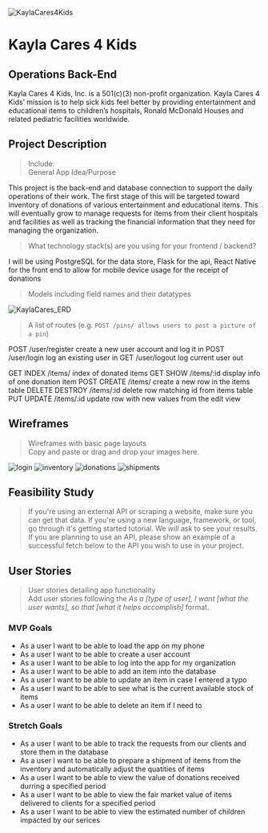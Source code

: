 ![KaylaCares4Kids](./assets/kayla-cares-4-kids-logo.png)
# Kayla Cares 4 Kids
## Operations Back-End
Kayla Cares 4 Kids, Inc. is a 501(c)(3) non-profit organization. Kayla Cares 4 Kids’ mission is to help sick kids feel better by providing entertainment and educational items to children’s hospitals, Ronald McDonald Houses and related pediatric facilities worldwide.


## Project Description
> Include:<br />
> General App Idea/Purpose<br />

 This project is the back-end and database connection to support the daily operations of their work. The first stage of this will be targeted toward inventory of donations of various entertainment and educational items. This will eventually grow to manage requests for items from their client hospitals and facilities as well as tracking the financial information that they need for managing the organization.

> What technology stack(s) are you using for your frontend / backend?<br />

I will be using PostgreSQL for the data store,
Flask for the api,
React Native for the front end to allow for mobile device usage for the receipt of donations

> Models including field names and their datatypes<br />

![KaylaCares_ERD](./assets/wireframes/KaylaCares_ERD.png)

> A list of routes (e.g. `POST /pins/ allows users to post a picture of a pin`)<br />

POST            /user/register  create a new user account and log it in
POST            /user/login     log an existing user in
GET             /user/logout    log current user out

GET     INDEX   /items/         index of donated items
GET     SHOW    /items/:id      display info of one donation item
POST    CREATE  /items/         create a new row in the items table
DELETE  DESTROY /items/:id      delete row matching id from items table
PUT     UPDATE  /items/:id      update row with new values from the edit view

## Wireframes
> Wireframes with basic page layouts<br />
> Copy and paste or drag and drop your images here.

![login](./assets/wireframes/login.png)
![inventory](./assets/wireframes/inventory.png)
![donations](./assets/wireframes/donations.png)
![shipments](./assets/wireframes/shipments.png)

## Feasibility Study
> If you're using an external API or scraping a website, make sure you can get that data. If you're using a new language, framework, or tool, go through it's getting started tutorial. We *will* ask to see your results. If you are planning to use an API, please show an example of a successful fetch below to the API you wish to use in your project.

## User Stories
> User stories detailing app functionality<br />
> Add user stories following the _As a [type of user], I want [what the user wants], so that [what it helps accomplish]_ format.

### MVP Goals
- As a user I want to be able to load the app on my phone
- As a user I want to be able to create a user account
- As a user I want to be able to log into the app for my organization
- As a user I want to be able to add an item into the database
- As a user I want to be able to update an item in case I entered a typo
- As a user I want to be able to see what is the current available stock of items
- As a user I want to be able to delete an item if I need to

### Stretch Goals
- As a user I want to be able to track the requests from our clients and store them in the database
- As a user I want to be able to prepare a shipment of items from the inventory and automatically adjust the quatities of items
- As a user I want to be able to view the value of donations received durring a specified period
- As a user I want to be able to view the fair market value of items delivered to clients for a specified period
- As a user I want to be able to view the estimated number of children impacted by our serices